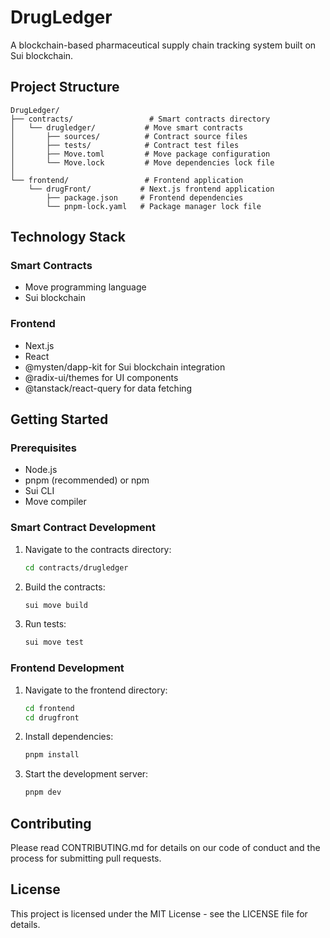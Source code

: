 # DrugLedger

A blockchain-based pharmaceutical supply chain tracking system built on Sui blockchain.

## Project Structure

```
DrugLedger/
├── contracts/                 # Smart contracts directory
│   └── drugledger/           # Move smart contracts
│       ├── sources/          # Contract source files
│       ├── tests/            # Contract test files
│       ├── Move.toml         # Move package configuration
│       └── Move.lock         # Move dependencies lock file
│
└── frontend/                 # Frontend application
    └── drugFront/           # Next.js frontend application
        ├── package.json     # Frontend dependencies
        └── pnpm-lock.yaml   # Package manager lock file
```

## Technology Stack

### Smart Contracts
- Move programming language
- Sui blockchain

### Frontend
- Next.js
- React
- @mysten/dapp-kit for Sui blockchain integration
- @radix-ui/themes for UI components
- @tanstack/react-query for data fetching

## Getting Started

### Prerequisites
- Node.js
- pnpm (recommended) or npm
- Sui CLI
- Move compiler

### Smart Contract Development
1. Navigate to the contracts directory:
   ```bash
   cd contracts/drugledger
   ```
2. Build the contracts:
   ```bash
   sui move build
   ```
3. Run tests:
   ```bash
   sui move test
   ```

### Frontend Development
1. Navigate to the frontend directory:
   ```bash
   cd frontend
   cd drugfront
   ```
2. Install dependencies:
   ```bash
   pnpm install
   ```
3. Start the development server:
   ```bash
   pnpm dev
   ```

## Contributing
Please read CONTRIBUTING.md for details on our code of conduct and the process for submitting pull requests.

## License
This project is licensed under the MIT License - see the LICENSE file for details.

